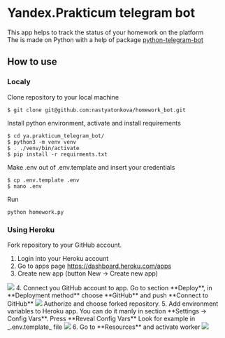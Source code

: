 # Yandex.Prakticum telegram bot
This app helps to track the status of your homework on the platform <br>
The is made on Python with a help of package [python-telegram-bot](https://github.com/python-telegram-bot/python-telegram-bot)
## How to use
### Localy
Clone repository to your local machine
```shell
$ git clone git@github.com:nastyatonkova/homework_bot.git
```
Install python environment, activate and install requirements
```shell
$ cd ya.prakticum_telegram_bot/
$ python3 -m venv venv
$ . ./venv/bin/activate
$ pip install -r requirments.txt
```
Make .env out of .env.template and insert your credentials
```shell
$ cp .env.template .env
$ nano .env
```
Run
```shell
python homework.py
```
### Using Heroku
Fork repository to your GitHub account.
1. Login into your Heroku account
2. Go to apps page https://dashboard.heroku.com/apps
3. Create new app (button New → Create new app)
<img src="https://pictures.s3.yandex.net/resources/S1_26_1633890383.png">
4. Connect you GitHub account to app. Go to section **Deploy**, in **Deployment method** choose **GitHub** and push **Connect to GitHub**
<img src="https://pictures.s3.yandex.net/resources/S1_22_1633890417.png">
Authorize and choose forked repository.
5. Add environment variables to Heroku app.
You can do it manly in section **Settings → Config Vars**. Press **Reveal Config Vars**
Look for example in _.env.template_ file
<img src="https://pictures.s3.yandex.net/resources/S07_12_1635158106.png">
6. Go to **Resources** and activate worker
<img src="https://pictures.s3.yandex.net/resources/S1_28_1633891678.png">
